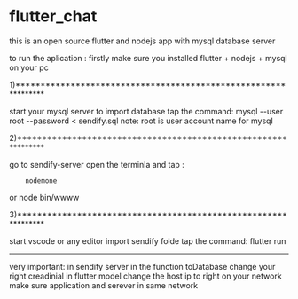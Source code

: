 # flutter_chat
this is an open source flutter and nodejs app with mysql database server

to run the aplication :
firstly make sure you installed flutter + nodejs + mysql on your pc

1)***************************************************************

start your mysql server 
to import database tap the command: mysql --user root --password  < sendify.sql
note: root is user account name  for mysql

2)***************************************************************

go to sendify-server open the terminla and tap :

        nodemone  
or
        node bin/wwww
        
3)***************************************************************

start vscode or any editor import sendify folde tap the command: flutter run

****************************************************************
very important:
          in sendify server in the function toDatabase change your right creadinial 
          in flutter model change the host ip to right on your network
          make sure application and serever in same network
